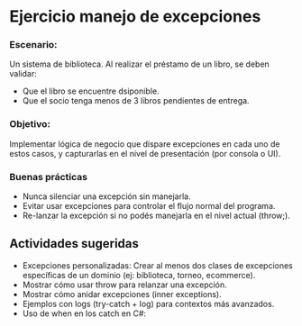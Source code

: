 # Ejercicio manejo de excepciones

### Escenario:

Un sistema de biblioteca. Al realizar el préstamo de un libro, se deben validar:
- Que el libro se encuentre dsiponible.
- Que el socio tenga menos de 3 libros pendientes de entrega.

### Objetivo:

Implementar lógica de negocio que dispare excepciones en cada uno de estos casos, y capturarlas en el nivel de presentación (por consola o UI).

### Buenas prácticas

- Nunca silenciar una excepción sin manejarla.
- Evitar usar excepciones para controlar el flujo normal del programa.
- Re-lanzar la excepción si no podés manejarla en el nivel actual (throw;).

## Actividades sugeridas

- Excepciones personalizadas: Crear al menos dos clases de excepciones específicas de un dominio (ej: biblioteca, torneo, ecommerce).
- Mostrar cómo usar throw para relanzar una excepción.
- Mostrar cómo anidar excepciones (inner exceptions).
- Ejemplos con logs (try-catch + log) para contextos más avanzados.
- Uso de when en los catch en C#: